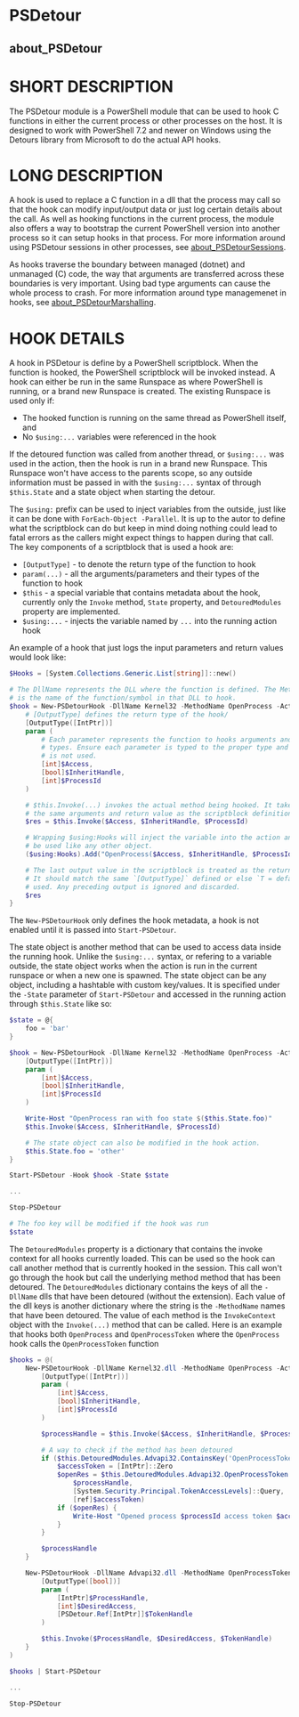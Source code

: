 # PSDetour
## about_PSDetour

# SHORT DESCRIPTION
The PSDetour module is a PowerShell module that can be used to hook C functions in either the current process or other processes on the host.
It is designed to work with PowerShell 7.2 and newer on Windows using the Detours library from Microsoft to do the actual API hooks.

# LONG DESCRIPTION
A hook is used to replace a C function in a dll that the process may call so that the hook can modify input/output data or just log certain details about the call.
As well as hooking functions in the current process, the module also offers a way to bootstrap the current PowerShell version into another process so it can setup hooks in that process.
For more information around using PSDetour sessions in other processes, see [about_PSDetourSessions](./about_PSDetourSessions.md).

As hooks traverse the boundary between managed (dotnet) and unmanaged (C) code, the way that arguments are transferred across these boundaries is very important.
Using bad type arguments can cause the whole process to crash.
For more information around type managemenet in hooks, see [about_PSDetourMarshalling](./about_PSDetourMarshalling.md).

# HOOK DETAILS
A hook in PSDetour is define by a PowerShell scriptblock.
When the function is hooked, the PowerShell scriptblock will be invoked instead.
A hook can either be run in the same Runspace as where PowerShell is running, or a brand new Runspace is created.
The existing Runspace is used only if:

* The hooked function is running on the same thread as PowerShell itself, and
* No `$using:...` variables were referenced in the hook

If the detoured function was called from another thread, or `$using:...` was used in the action, then the hook is run in a brand new Runspace.
This Runspace won't have access to the parents scope, so any outside information must be passed in with the `$using:...` syntax of through `$this.State` and a state object when starting the detour.

The `$using:` prefix can be used to inject variables from the outside, just like it can be done with `ForEach-Object -Parallel`.
It is up to the autor to define what the scriptblock can do but keep in mind doing nothing could lead to fatal errors as the callers might expect things to happen during that call.
The key components of a scriptblock that is used a hook are:

* `[OutputType]` - to denote the return type of the function to hook
* `param(...)` - all the arguments/parameters and their types of the function to hook
* `$this` - a special variable that contains metadata about the hook, currently only the `Invoke` method, `State` property, and `DetouredModules` property are implemented.
* `$using:...` - injects the variable named by `...` into the running action hook

An example of a hook that just logs the input parameters and return values would look like:

```powershell
$Hooks = [System.Collections.Generic.List[string]]::new()

# The DllName represents the DLL where the function is defined. The MethodName
# is the name of the function/symbol in that DLL to hook.
$hook = New-PSDetourHook -DllName Kernel32 -MethodName OpenProcess -Action {
    # [OutputType] defines the return type of the hook/
    [OutputType([IntPtr])]
    param (
        # Each parameter represents the function to hooks arguments and their
        # types. Ensure each parameter is typed to the proper type and [object]
        # is not used.
        [int]$Access,
        [bool]$InheritHandle,
        [int]$ProcessId
    )

    # $this.Invoke(...) invokes the actual method being hooked. It takes in
    # the same arguments and return value as the scriptblock definition.
    $res = $this.Invoke($Access, $InheritHandle, $ProcessId)

    # Wrapping $using:Hooks will inject the variable into the action and can
    # be used like any other object.
    ($using:Hooks).Add("OpenProcess($Access, $InheritHandle, $ProcessId) -> $res")

    # The last output value in the scriptblock is treated as the return value.
    # It should match the same `[OutputType]` defined or else `T = default;` is
    # used. Any preceding output is ignored and discarded.
    $res
}
```

The `New-PSDetourHook` only defines the hook metadata, a hook is not enabled until it is passed into `Start-PSDetour`.

The state object is another method that can be used to access data inside the running hook.
Unlike the `$using:...` syntax, or refering to a variable outside, the state object works when the action is run in the current runspace or when a new one is spawned.
The state object can be any object, including a hashtable with custom key/values.
It is specified under the `-State` parameter of `Start-PSDetour` and accessed in the running action through `$this.State` like so:

```powershell
$state = @{
    foo = 'bar'
}

$hook = New-PSDetourHook -DllName Kernel32 -MethodName OpenProcess -Action {
    [OutputType([IntPtr])]
    param (
        [int]$Access,
        [bool]$InheritHandle,
        [int]$ProcessId
    )

    Write-Host "OpenProcess ran with foo state $($this.State.foo)"
    $this.Invoke($Access, $InheritHandle, $ProcessId)

    # The state object can also be modified in the hook action.
    $this.State.foo = 'other'
}

Start-PSDetour -Hook $hook -State $state

...

Stop-PSDetour

# The foo key will be modified if the hook was run
$state
```

The `DetouredModules` property is a dictionary that contains the invoke context for all hooks currently loaded.
This can be used so the hook can call another method that is currently hooked in the session.
This call won't go through the hook but call the underlying method method that has been detoured.
The `DetouredModules` dictionary contains the keys of all the `-DllName` dlls that have been detoured (without the extension).
Each value of the dll keys is another dictionary where the string is the `-MethodName` names that have been detoured.
The value of each method is the `InvokeContext` object with the `Invoke(...)` method that can be called.
Here is an example that hooks both `OpenProcess` and `OpenProcessToken` where the `OpenProcess` hook calls the `OpenProcessToken` function

```powershell
$hooks = @(
    New-PSDetourHook -DllName Kernel32.dll -MethodName OpenProcess -Action {
        [OutputType([IntPtr])]
        param (
            [int]$Access,
            [bool]$InheritHandle,
            [int]$ProcessId
        )

        $processHandle = $this.Invoke($Access, $InheritHandle, $ProcessId)

        # A way to check if the method has been detoured
        if ($this.DetouredModules.Advapi32.ContainsKey('OpenProcessToken')) {
            $accessToken = [IntPtr]::Zero
            $openRes = $this.DetouredModules.Advapi32.OpenProcessToken.Invoke(
                $processHandle,
                [System.Security.Principal.TokenAccessLevels]::Query,
                [ref]$accessToken)
            if ($openRes) {
                Write-Host "Opened process $processId access token $accessToken"
            }
        }

        $processHandle
    }

    New-PSDetourHook -DllName Advapi32.dll -MethodName OpenProcessToken -Action {
        [OutputType([bool])]
        param (
            [IntPtr]$ProcessHandle,
            [int]$DesiredAccess,
            [PSDetour.Ref[IntPtr]]$TokenHandle
        )

        $this.Invoke($ProcessHandle, $DesiredAccess, $TokenHandle)
    }
)

$hooks | Start-PSDetour

...

Stop-PSDetour
```
